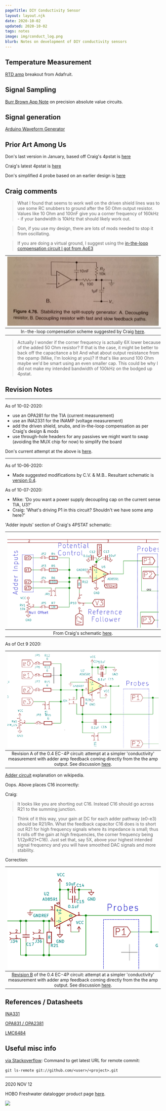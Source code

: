 ```yaml
---
pageTitle: DIY Conductivity Sensor
layout: layout.njk
date: 2020-10-02
updated: 2020-10-02
tags: notes 
image: img/conduct_log.png
blurb: Notes on development of DIY conductivity sensors
---
```


## Temperature Measurement

[RTD amp](https://learn.adafruit.com/adafruit-max31865-rtd-pt100-amplifier) breakout from Adafruit. 

## Signal Sampling

[Burr Brown App Note](https://www.ti.com/lit/an/sboa068/sboa068.pdf?ts=1601648370947&ref_url=https%253A%252F%252Fwww.google.com%252F) on precision absolute value circuits.

## Signal generation

[Arduino Waveform Generator](https://www.instructables.com/Arduino-Waveform-Generator/)

## Prior Art Among Us

Don's last version in January, based off Craig's 4pstat is [here](https://gitlab.com/p-v-o-s/echem/4pstat/-/blob/4p-v1/kicad-pcb/pdf/4pstat.pdf)

Craig's latest 4pstat is [here](https://gitlab.com/p-v-o-s/echem/4pstat/-/blob/master/kicad-pcb/pdf/4pstat.pdf)

Don's simplified 4 probe based on an earlier design is [here](https://gitlab.com/p-v-o-s/echem/ec-4p/-/blob/master/v_0.1/four_probe.pdf)

## Craig comments

> What I found that seems to work well on the driven shield lines was to use some RC snubbers to ground after the 50 Ohm output resistor.  Values like 10 Ohm and 100nF give you a corner frequency of 160kHz - if your bandwidth is 10kHz that should likely work out.

> Don, if you use my design, there are lots of mods needed to stop it from oscillating.

> If you are doing a virtual ground, I suggest using the [in-the-loop compensation circuit I got from AoE3](https://gitlab.com/p-v-o-s/echem/4pstat/-/issues/7#note_364944285)

|[ ![fig2](/img/intheloop.jpg)](/img/intheloop.jpg)|
|:--:|
| In-the-loop compensation scheme suggested by Craig [here](https://gitlab.com/p-v-o-s/echem/4pstat/-/issues/7#note_364944285). |

> Actually I wonder if the corner frequency is actually 6X lower because of the added 50 Ohm resistor? If that is the case, it might be better to back off the capacitance a bit And what about output resistance from the opamp (Mike, I'm looking at you)? If that's like around 100 Ohm maybe we'd be smart using an even smaller cap. This could be why I did not make my intended bandwidth of 100kHz on the bodged up 4pstat.

## Revision Notes

----

As of 10-02-2020:

- use an OPA281 for the TIA (current measurement)
- use an INA2331 for the INAMP (voltage measurement)
- add the driven shield, snubs, and in-the-loop compensation as per Craig's design & mods
- use through-hole headers for any passives we might want to swap (avoiding the MUX chip for now) to simplify the board

Don's current attempt at the above is [here](https://gitlab.com/p-v-o-s/echem/ec-4p/-/blob/master/v_0.3/pdf/ec-4p.pdf).

----

As of 10-06-2020:

- Made suggested modifications by C.V. & M.B..  Resultant schematic is [version 0.4](https://gitlab.com/p-v-o-s/echem/ec-4p/-/blob/master/v_0.4/pdf/ec-4p.pdf).

As of 10-07-2020:

- Mike: 'Do you want a power supply decoupling cap on the current sense TIA, U3?'
- Craig: 'What's driving P1 in this circuit?  Shouldn't we have some amp here?'

'Adder inputs' section of Craig's 4PSTAT schematic:

|[ ![fig2](/img/conductivity/adder_inputs.png)](/img/conductivity/adder_inputs.png)|
|:--:|
| From Craig's schematic [here](https://gitlab.com/p-v-o-s/echem/4pstat/-/blob/master/kicad-pcb/pdf/4pstat.pdf). |


As of Oct 9 2020:

|[ ![fig2](/img/conductivity/p1_feedback_circuit.png)](/img/conductivity/p1_feedback_circuit.png)|
|:--:|
| Revision A of the 0.4 EC-4P circuit: attempt at a simpler 'conductivity' measurement with adder amp feedback coming directly from the the amp output. See discussion [here](https://gitlab.com/p-v-o-s/echem/ec-4p/-/issues/6#note_427124136). |


[Adder circuit](https://en.wikipedia.org/wiki/Adder_(electronics)) explanation on wikipedia.

Oops.  Above places C16 incorrectly:

Craig:

> It looks like you are shorting out C16.  Instead C16 should go across R21 to the summing junction.

> Think of it this way, your gain at DC for each adder pathway (e0-e3) should be R21/Rn.  What the feedback capacitor C16 does is to short out R21 for high frequency signals where its impedance is small; thus it rolls off the gain at high frequencies, the corner frequency being 1/(2*pi*R21*C16).  Just set that, say 5X, above your highest intended signal frequency and you will have smoothed DAC signals and more stability.

Correction:



|[ ![fig2](/img/conductivity/p1_feedback_circuit_REV-B.png)](/img/conductivity/p1_feedback_circuit_REV-B.png)|
|:--:|
| [Revision B](https://gitlab.com/p-v-o-s/echem/ec-4p/-/blob/d616fd5467dd4cd1d415cf019640ec242f7dc668/v_0.4/pdf/ec-4p.pdf) of the 0.4 EC-4P circuit: attempt at a simpler 'conductivity' measurement with adder amp feedback coming directly from the the amp output. See discussion [here](https://gitlab.com/p-v-o-s/echem/ec-4p/-/issues/6#note_427124136). |



## References / Datasheets

[INA331](https://www.ti.com/lit/ds/symlink/ina2331.pdf?ts=1602019726489&ref_url=https%253A%252F%252Fwww.ti.com%252Fproduct%252FINA2331%253Futm_source%253Dgoogle%2526utm_medium%253Dcpc%2526utm_campaign%253Dasc-null-null-GPN_EN-cpc-pf-google-wwe%2526utm_content%253DINA2331%2526ds_k%253DINA2331%2526DCM%253Dyes%2526gclid%253DCjwKCAjwq_D7BRADEiwAVMDdHqgen4POVfQNUaSvv1tTeDEJar15NgWLAQamLzuEf4j7nOT6NZ4iQBoCoFYQAvD_BwE%2526gclsrc%253Daw.ds)

[OPA831 / OPA2381](https://www.ti.com/lit/ds/symlink/opa381.pdf?ts=1602019570296&ref_url=https%253A%252F%252Fwww.ti.com%252Fproduct%252FOPA381)

[LMC6484](https://www.ti.com/lit/ds/symlink/lmc6484.pdf?ts=1602019481665)

## Useful misc info

[via Stackoverflow](https://stackoverflow.com/questions/15677439/command-to-get-latest-git-commit-hash-from-a-branch): Command to get latest URL for remote commit:

```git ls-remote git://github.com/<user>/<project>.git```

---

2020 NOV 12

HOBO Freshwater datalogger product page [here](https://www.onsetcomp.com/products/data-loggers/u24-001/).

[![](/img/conductivity/hobo_specs.png)](/img/conductivity/hobo_specs.png)